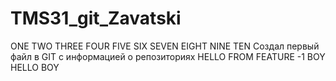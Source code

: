 # TMS31_git_Zavatski
ONE TWO THREE FOUR FIVE SIX SEVEN EIGHT NINE TEN
Создал первый файл в GIT c информацией о репозиториях
HELLO FROM FEATURE -1 BOY
HELLO BOY